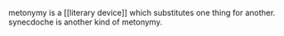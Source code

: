 metonymy is a [[literary device]] which substitutes one thing for another. synecdoche is another kind of metonymy. 

